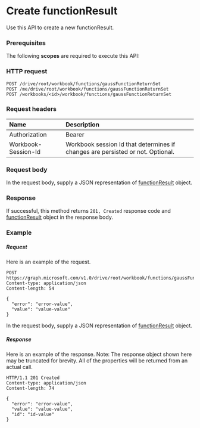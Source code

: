 # Create functionResult

Use this API to create a new functionResult.
### Prerequisites
The following **scopes** are required to execute this API: 
### HTTP request
<!-- { "blockType": "ignored" } -->
```http
POST /drive/root/workbook/functions/gaussFunctionReturnSet
POST /me/drive/root/workbook/functions/gaussFunctionReturnSet
POST /workbooks/<id>/workbook/functions/gaussFunctionReturnSet

```
### Request headers
| Name       | Description|
|:---------------|:----------|
| Authorization  | Bearer <code>|
| Workbook-Session-Id  | Workbook session Id that determines if changes are persisted or not. Optional.|

### Request body
In the request body, supply a JSON representation of [functionResult](../resources/functionresult.md) object.


### Response
If successful, this method returns `201, Created` response code and [functionResult](../resources/functionresult.md) object in the response body.

### Example
##### Request
Here is an example of the request.
<!-- {
  "blockType": "request",
  "name": "create_functionresult_from_functions"
}-->
```http
POST https://graph.microsoft.com/v1.0/drive/root/workbook/functions/gaussFunctionReturnSet
Content-type: application/json
Content-length: 54

{
  "error": "error-value",
  "value": "value-value"
}
```
In the request body, supply a JSON representation of [functionResult](../resources/functionresult.md) object.
##### Response
Here is an example of the response. Note: The response object shown here may be truncated for brevity. All of the properties will be returned from an actual call.
<!-- {
  "blockType": "response",
  "truncated": true,
  "@odata.type": "microsoft.graph.functionResult"
} -->
```http
HTTP/1.1 201 Created
Content-type: application/json
Content-length: 74

{
  "error": "error-value",
  "value": "value-value",
  "id": "id-value"
}
```

<!-- uuid: 8fcb5dbc-d5aa-4681-8e31-b001d5168d79
2015-10-25 14:57:30 UTC -->
<!-- {
  "type": "#page.annotation",
  "description": "Create functionResult",
  "keywords": "",
  "section": "documentation",
  "tocPath": ""
}-->